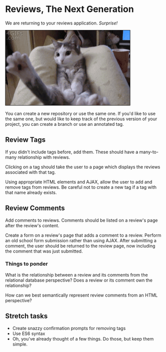 # Reviews, The Next Generation

We are returning to your reviews application. *Surprise!*

![Surprise](./photofunky.gif)

You can create a new repository or use the same one. If you'd like to use the same one, but would like to keep track of the previous version of your project, you can create a branch or use an annotated tag.

## Review Tags

If you didn't include tags before, add them. These should have a many-to-many relationship with reviews.

Clicking on a tag should take the user to a page which displays the reviews associated with that tag.

Using appropriate HTML elements and AJAX, allow the user to add and remove tags from reviews. Be careful not to create a new tag if a tag with that name already exists.

## Review Comments

Add comments to reviews. Comments should be listed on a review's page after the review's content.

Create a form on a review's page that adds a comment to a review. Perform an old school form submission rather than using AJAX. After submitting a comment, the user should be returned to the review page, now including the comment that was just submitted.

### Things to ponder

What is the relationship between a review and its comments from the relational database perspective? Does a review or its comment own the relationship?

How can we best semantically represent review comments from an HTML perspective?

## Stretch tasks

- Create snazzy confirmation prompts for removing tags
- Use ES6 syntax
- Oh, you've already thought of a few things. Do those, but keep them simple.